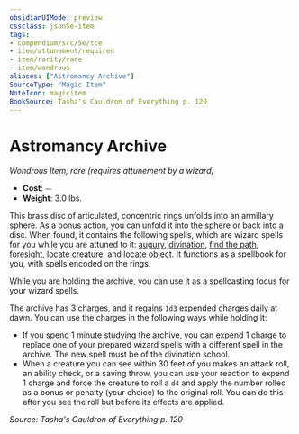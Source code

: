 ```yaml
---
obsidianUIMode: preview
cssclass: json5e-item
tags:
- compendium/src/5e/tce
- item/attunement/required
- item/rarity/rare
- item/wondrous
aliases: ["Astromancy Archive"]
SourceType: "Magic Item"
NoteIcon: magicitem
BookSource: Tasha's Cauldron of Everything p. 120
---
```

# Astromancy Archive
*Wondrous Item, rare (requires attunement by a wizard)*  

- **Cost**: ⏤
- **Weight**: 3.0 lbs.

This brass disc of articulated, concentric rings unfolds into an armillary sphere. As a bonus action, you can unfold it into the sphere or back into a disc. When found, it contains the following spells, which are wizard spells for you while you are attuned to it: [augury](/2-Mechanics/CLI/spells/augury.md), [divination](/2-Mechanics/CLI/spells/divination.md), [find the path](/2-Mechanics/CLI/spells/find-the-path.md), [foresight](/2-Mechanics/CLI/spells/foresight.md), [locate creature](/2-Mechanics/CLI/spells/locate-creature.md), and [locate object](/2-Mechanics/CLI/spells/locate-object.md). It functions as a spellbook for you, with spells encoded on the rings.

While you are holding the archive, you can use it as a spellcasting focus for your wizard spells.

The archive has 3 charges, and it regains `1d3` expended charges daily at dawn. You can use the charges in the following ways while holding it:

- If you spend 1 minute studying the archive, you can expend 1 charge to replace one of your prepared wizard spells with a different spell in the archive. The new spell must be of the divination school.  
- When a creature you can see within 30 feet of you makes an attack roll, an ability check, or a saving throw, you can use your reaction to expend 1 charge and force the creature to roll a `d4` and apply the number rolled as a bonus or penalty (your choice) to the original roll. You can do this after you see the roll but before its effects are applied.  

*Source: Tasha's Cauldron of Everything p. 120*